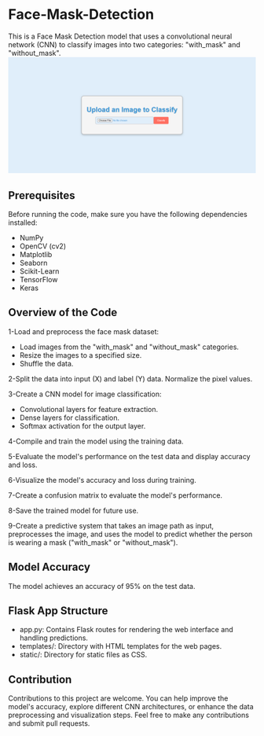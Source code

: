 # Face-Mask-Detection
This is a Face Mask Detection model that uses a convolutional neural network (CNN) to classify images into two categories: "with_mask" and "without_mask". 
![Image about the final project](<Face Mask Detection.png>)

## Prerequisites
Before running the code, make sure you have the following dependencies installed:
- NumPy
- OpenCV (cv2)
- Matplotlib
- Seaborn
- Scikit-Learn
- TensorFlow
- Keras

## Overview of the Code
1-Load and preprocess the face mask dataset:
- Load images from the "with_mask" and "without_mask" categories.
- Resize the images to a specified size.
- Shuffle the data.

2-Split the data into input (X) and label (Y) data. Normalize the pixel values.

3-Create a CNN model for image classification:
- Convolutional layers for feature extraction.
- Dense layers for classification.
- Softmax activation for the output layer.

4-Compile and train the model using the training data.

5-Evaluate the model's performance on the test data and display accuracy and loss.

6-Visualize the model's accuracy and loss during training.

7-Create a confusion matrix to evaluate the model's performance.

8-Save the trained model for future use.

9-Create a predictive system that takes an image path as input, preprocesses the image, and uses the model to predict whether the person is wearing a mask ("with_mask" or "without_mask").


## Model Accuracy
The model achieves an accuracy of 95% on the test data.

## Flask App Structure
- app.py: Contains Flask routes for rendering the web interface and handling predictions.
- templates/: Directory with HTML templates for the web pages.
- static/: Directory for static files as CSS.

## Contribution
Contributions to this project are welcome. You can help improve the model's accuracy, explore different CNN architectures, or enhance the data preprocessing and visualization steps. 
Feel free to make any contributions and submit pull requests.
